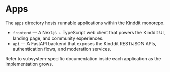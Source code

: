 # Apps

The `apps` directory hosts runnable applications within the Kinddit monorepo.

* `frontend` — A Next.js + TypeScript web client that powers the Kinddit UI, landing page, and community experiences.
* `api` — A FastAPI backend that exposes the Kinddit REST/JSON APIs, authentication flows, and moderation services.

Refer to subsystem-specific documentation inside each application as the implementation grows.

